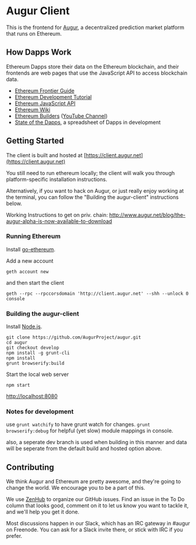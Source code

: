 Augur Client
============

This is the frontend for [Augur](http://augur.net), a decentralized prediction market platform that runs on Ethereum.

How Dapps Work
--------------

Ethereum Dapps store their data on the Ethereum blockchain, and their frontends are web pages that use the JavaScript API to access blockchain data.

* [Ethereum Frontier Guide](http://ethereum.gitbooks.io/frontier-guide/content/)
* [Ethereum Development Tutorial](https://github.com/ethereum/wiki/wiki/Ethereum-Development-Tutorial)
* [Ethereum JavaScript API](https://github.com/ethereum/wiki/wiki/JavaScript-API)
* [Ethereum Wiki](https://github.com/ethereum/wiki/wiki)
* [Ethereum Builders](http://ethereum.builders/) ([YouTube Channel](https://www.youtube.com/channel/UCYlXQeVJ__t7T5kgHWhhiXQ))
* [State of the Dapps](https://docs.google.com/spreadsheets/d/1VdRMFENPzjL2V-vZhcc_aa5-ysf243t5vXlxC2b054g/edit#gid=0), a spreadsheet of Dapps in development

Getting Started
---------------

The client is built and hosted at [https://client.augur.net](https://client.augur.net)

You still need to run ethereum locally; the client will walk you through platform-specific installation instructions. 

Alternatively, if you want to hack on Augur, or just really enjoy working at the terminal, you can follow the "Building the augur-client" instructions below.

Working Instructions to get on priv. chain: http://www.augur.net/blog/the-augur-alpha-is-now-available-to-download

### Running Ethereum

Install [go-ethereum](https://github.com/ethereum/go-ethereum/wiki). 

Add a new account 
```
geth account new
``` 
and then start the client 
```
geth --rpc --rpccorsdomain 'http://client.augur.net' --shh --unlock 0 console
```

### Building the augur-client

Install [Node.js](https://nodejs.org/).

```
git clone https://github.com/AugurProject/augur.git
cd augur
git checkout develop
npm install -g grunt-cli
npm install
grunt browserify:build
```

Start the local web server
```
npm start
```

[http://localhost:8080](http://localhost:8080)

### Notes for development

use `grunt watchify` to have grunt watch for changes.  `grunt browserify:debug` for helpful (yet slow) module mappings in console.

also, a seperate dev branch is used when building in this manner and data will be seperate from the default build and hosted option above.

Contributing
------------

We think Augur and Ethereum are pretty awesome, and they're going to change the world. We encourage you to be a part of this.

We use [ZenHub](https://zenhub.io) to organize our GitHub issues. Find an issue in the To Do column that looks good, comment on it to let us know you want to tackle it, and we'll help you get it done.

Most discussions happen in our Slack, which has an IRC gateway in #augur on Freenode. You can ask for a Slack invite there, or stick with IRC if you prefer.
